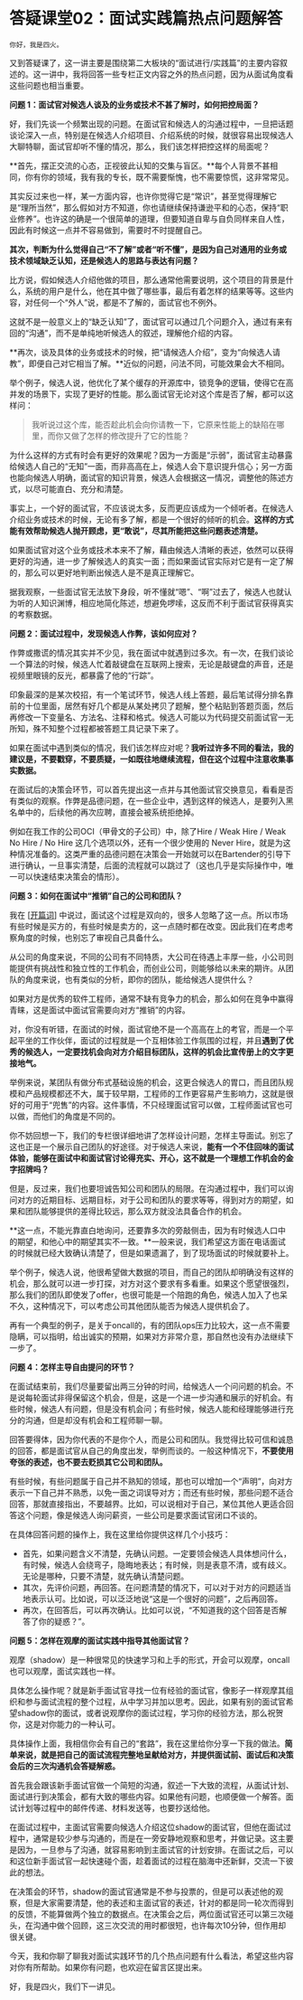 # 答疑课堂02：面试实践篇热点问题解答

    你好，我是四火。

又到答疑课了，这一讲主要是围绕第二大板块的“面试进行/实践篇”的主要内容叙述的。这一讲中，我将回答一些专栏正文内容之外的热点问题，因为从面试角度看这些问题也相当重要。

**问题 1：面试官对候选人谈及的业务或技术不甚了解时，如何把控局面？**

好，我们先谈一个频繁出现的问题。在面试官和候选人的沟通过程中，一旦把话题谈论深入一点，特别是在候选人介绍项目、介绍系统的时候，就很容易出现候选人大聊特聊，面试官却听不懂的情况，那么，我们该怎样把控这样的局面呢？

**首先，摆正交流的心态，正视彼此认知的交集与盲区。**每个人背景不甚相同，你有你的领域，我有我的专长，既不需要惭愧，也不需要惊慌，这非常常见。

其实反过来也一样，某一方面内容，也许你觉得它是“常识”，甚至觉得理解它是“理所当然”，那么假如对方不知道，你也请继续保持谦逊平和的心态，保持“职业修养”。也许这的确是一个很简单的道理，但要知道自卑与自负同样来自人性，因此有时候这一点并不容易做到，需要时不时提醒自己。

**其次，判断为什么觉得自己“不了解”或者“听不懂”，是因为自己对通用的业务或技术领域缺乏认知，还是候选人的思路与表达有问题？**

比方说，假如候选人介绍他做的项目，那么通常他需要说明，这个项目的背景是什么，系统的用户是什么，他在其中做了哪些事，最后有着怎样的结果等等。这些内容，对任何一个“外人”说，都是不了解的，面试官也不例外。

这就不是一般意义上的“缺乏认知”了，面试官可以通过几个问题介入，通过有来有回的“沟通”，而不是单纯地听候选人的叙述，理解他介绍的内容。

**再次，谈及具体的业务或技术的时候，把“请候选人介绍”，变为“向候选人请教”，即便自己对它相当了解。**近似的问题，问法不同，可能效果会大不相同。

举个例子，候选人说，他优化了某个缓存的开源库中，锁竞争的逻辑，使得它在高并发的场景下，实现了更好的性能。那么面试官无论对这个库是否了解，都可以这样问：

> 我听说过这个库，能否趁此机会向你请教一下，它原来性能上的缺陷在哪里，而你又做了怎样的修改提升了它的性能？

为什么这样的方式有时会有更好的效果呢？因为一方面是“示弱”，面试官主动暴露给候选人自己的“无知”一面，而非高高在上，候选人会下意识提升信心；另一方面也能向候选人明确，面试官的知识背景，候选人会根据这一情况，调整他的陈述方式，以尽可能直白、充分和清楚。

事实上，一个好的面试官，不应该说太多，反而更应该成为一个倾听者。在候选人介绍业务或技术的时候，无论有多了解，都是一个很好的倾听的机会。**这样的方式能有效帮助候选人抛开顾虑，更“敢说”，尽其所能把这些问题表述清楚。**

如果面试官对这个业务或技术本来不了解，藉由候选人清晰的表述，依然可以获得更好的沟通，进一步了解候选人的真实一面；而如果面试官实际对它是有一定了解的，那么可以更好地判断出候选人是不是真正理解它。

据我观察，一些面试官无法放下身段，听不懂就“嗯”、“啊”过去了，候选人也就认为听的人知识渊博，相应地简化陈述，想避免啰嗦，这反而不利于面试官获得真实的考察数据。

**问题 2：面试过程中，发现候选人作弊，该如何应对？**

作弊或撒谎的情况其实并不少见，我在面试中就遇到过多次。有一次，在我们谈论一个算法的时候，候选人忙着敲键盘在互联网上搜索，无论是敲键盘的声音，还是视频里眼镜的反光，都暴露了他的“行踪”。

印象最深的是某次校招，有一个笔试环节，候选人线上答题，最后笔试得分排名靠前的十位里面，居然有好几个都是从某处拷贝了题解，整个粘贴到答题页面，然后再修改一下变量名、方法名、注释和格式。候选人可能以为代码提交前面试官一无所知，殊不知整个过程都被答题工具记录下来了。

如果在面试中遇到类似的情况，我们该怎样应对呢？**我听过许多不同的看法，我的建议是，不要戳穿，不要质疑，一如既往地继续流程，但在这个过程中注意收集事实数据。**

在面试后的决策会环节，可以首先提出这一点并与其他面试官交换意见，看看是否有类似的观察。作弊是品德问题，在一些企业中，遇到这样的候选人，是要列入黑名单中的，后续他的再次应聘，直接会被系统拒绝掉。

例如在我工作的公司OCI（甲骨文的子公司）中，除了Hire / Weak Hire / Weak No Hire / No Hire 这几个选项以外，还有一个很少使用的 Never Hire，就是为这种情况准备的。这类严重的品德问题在决策会一开始就可以在Bartender的引导下进行确认，一旦事实清楚，后面的流程就可以跳过了（这也几乎是实际操作中，唯一可以快速结束决策会的情形）。

**问题 3：如何在面试中“推销”自己的公司和团队？**

我在 \[[开篇词](https://time.geekbang.org/column/article/359007)\] 中说过，面试这个过程是双向的，很多人忽略了这一点。所以市场有些时候是买方的，有些时候是卖方的，这一点随时都在改变。因此我们在考虑考察角度的时候，也别忘了审视自己具备什么。

从公司的角度来说，不同的公司有不同特质，大公司在待遇上丰厚一些，小公司则能提供有挑战性和独立性的工作机会，而创业公司，则能够给以未来的期许。从团队的角度来说，也有类似的分析，即你的团队，能给候选人提供什么？

如果对方是优秀的软件工程师，通常不缺有竞争力的机会，那么如何在竞争中赢得青睐，这是面试中面试官需要向对方“推销”的内容。

对，你没有听错，在面试的时候，面试官绝不是一个高高在上的考官，而是一个平起平坐的工作伙伴，面试的过程就是一个互相体验工作氛围的过程，并且**遇到了优秀的候选人，一定要找机会向对方介绍目标团队，这样的机会比宣传册上的文字更接地气。**

举例来说，某团队有做分布式基础设施的机会，这更合候选人的胃口，而且团队规模和产品规模都还不大，属于较早期，工程师的工作更容易产生影响力，这就是很好的可用于“兜售”的内容。这件事情，不只经理面试官可以做，工程师面试官也可以做，而他们的角度是不同的。

你不妨回想一下，我们的专栏很详细地讲了怎样设计问题，怎样主导面试。别忘了这也正是一个展示自己团队的好途径。对于候选人来说，**能有一个不住回味的面试体验，能够在面试中和面试官讨论得充实、开心，这不就是一个理想工作机会的金字招牌吗？**

但是，反过来，我们也要坦诚告知公司和团队的局限。在沟通过程中，我们可以询问对方的近期目标、远期目标，对于公司和团队的要求等等，得到对方的期望，如果和团队能够提供的差得比较远，那么双方就没法具备合作的机会。

**这一点，不能光靠直白地询问，还要靠多次的旁敲侧击，因为有时候选人口中的期望，和他心中的期望其实不一致。**一般来说，我们希望这方面在电话面试的时候就已经大致确认清楚了，但是如果遗漏了，到了现场面试的时候就要补上。

举个例子，候选人说，他很希望做大数据的项目，而自己的团队却明确没有这样的机会，那么就可以进一步打探，对方对这个要求有多看重。如果这个愿望很强烈，那么我们的团队即使发了offer，也很可能是一个陪跑的角色，候选人加入了也呆不久，这种情况下，可以考虑公司其他团队能否为候选人提供机会了。

再有一个典型的例子，是关于oncall的，有的团队ops压力比较大，这一点不需要隐瞒，可以指明，给出诚实的预期，如果对方非常介意，那自然也没有办法继续下一步了。

**问题 4：怎样主导自由提问的环节？**

在面试结束前，我们尽量要留出两三分钟的时间，给候选人一个问问题的机会。不是说每轮面试非得保留这个机会，但是，这是一个进一步沟通和展示的好机会。有些时候，候选人有问题，但是没有机会问；有些时候，候选人能和经理能够进行充分的沟通，但是却没有机会和工程师聊一聊。

回答要得体，因为你代表的不是你个人，而是公司和团队。我觉得比较可信和诚恳的回答，都是面试官从自己的角度出发，举例而谈的。一般这种情况下，**不要使用夸张的表述，也不要去贬损其它公司和团队。**

有些时候，有些问题属于自己并不熟知的领域，那也可以增加一个“声明”，向对方表示一下自己并不熟悉，以免一面之词误导对方；而还有些时候，那些问题不适合回答，那就直接指出，不要越界。比如，可以说相对于自己，某位其他人更适合回答这个问题，像是候选人询问薪资，一些公司是要求面试官闭口不谈的。

在具体回答问题的操作上，我在这里给你提供这样几个小技巧：

*   首先，如果问题含义不清楚，先确认问题。一定要领会候选人具体想问什么，有时候，候选人会绕弯子，隐晦地表达；有时候，则是表意不清，或有歧义。无论是哪种，只要不清楚，就先确认清楚问题。
*   其次，先评价问题，再回答。在问题清楚的情况下，可以对于对方的问题适当地表示认可。比如说，可以泛泛地说“这是一个很好的问题”，之后再回答。
*   再次，在回答后，可以再次确认。比如可以说，“不知道我的这个回答是否解答了你的疑惑？”。

**问题 5：怎样在观摩的面试实践中指导其他面试官？**

观摩（shadow）是一种很常见的快速学习和上手的形式，开会可以观摩，oncall也可以观摩，面试实践也一样。

具体怎么操作呢？就是新手面试官寻找一位有经验的面试官，像影子一样观摩其组织和参与面试流程的整个过程，从中学习并加以思考。因此，如果有别的面试官希望shadow你的面试，或者说观摩你的面试过程，学习你的经验方法，那么祝贺你，这是对你能力的一种认可。

具体操作上面，我相信你会有自己的“套路”，我在这里给你分享一下我的做法。**简单来说，就是把自己的面试流程完整地呈献给对方，并提供面试前、面试后和决策会后的三次沟通机会答疑解惑。**

首先我会跟该新手面试官做一个简短的沟通，叙述一下大致的流程，从面试计划、面试进行到决策会，都有大致的哪些内容。如果他有问题，也顺便做一个解答。面试计划等过程中的邮件传递、材料发送等，也要抄送给他。

在面试过程中，主面试官需要向候选人介绍这位shadow的面试官，但他在面试过程中，通常是较少参与沟通的，而是在一旁安静地观察和思考，并做记录。这主要是因为，一旦参与了沟通，就容易影响到主面试官的计划安排。在面试之后，可以和这位新手面试官一起快速碰个面，趁着面试的过程在脑海中还新鲜，交流一下彼此的想法。

在决策会的环节，shadow的面试官通常是不参与投票的，但是可以表述他的观察，但是大家需要清楚，他的表述和主面试官的表述，针对的都是同一轮次而得到的反馈，不能算做两个独立的数据点。在决策会之后，两位面试官还可以第三次碰头，在沟通中做个回顾，这三次交流的用时都很短，也许每次10分钟，但作用却很关键。

今天，我和你聊了聊我对面试实践环节的几个热点问题有什么看法，希望这些内容对你有所帮助。如果你有问题，也欢迎在留言区提出来。

好，我是四火，我们下一讲见。
    